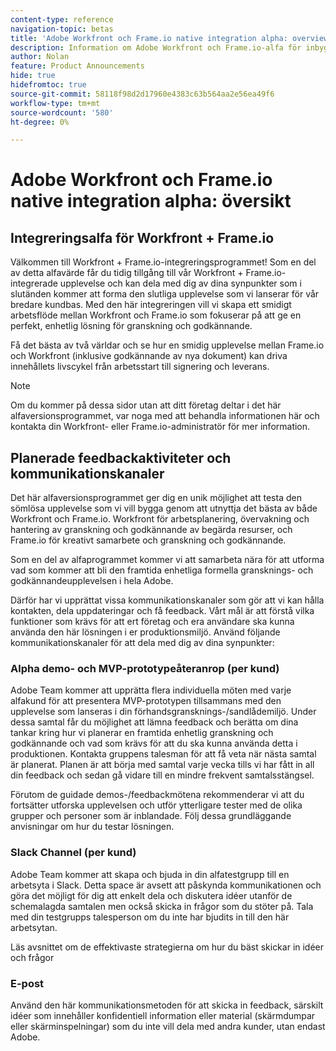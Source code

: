 ```yaml
---
content-type: reference
navigation-topic: betas
title: 'Adobe Workfront och Frame.io native integration alpha: overview'
description: Information om Adobe Workfront och Frame.io-alfa för inbyggd integrering
author: Nolan
feature: Product Announcements
hide: true
hidefromtoc: true
source-git-commit: 58118f98d2d17960e4383c63b564aa2e56ea49f6
workflow-type: tm+mt
source-wordcount: '580'
ht-degree: 0%

---
```



# Adobe Workfront och Frame.io native integration alpha: översikt

## Integreringsalfa för Workfront + Frame.io

Välkommen till Workfront + Frame.io-integreringsprogrammet! Som en del av detta alfavärde får du tidig tillgång till vår Workfront + Frame.io-integrerade upplevelse och kan dela med dig av dina synpunkter som i slutänden kommer att forma den slutliga upplevelse som vi lanserar för vår bredare kundbas. Med den här integreringen vill vi skapa ett smidigt arbetsflöde mellan Workfront och Frame.io som fokuserar på att ge en perfekt, enhetlig lösning för granskning och godkännande.

Få det bästa av två världar och se hur en smidig upplevelse mellan Frame.io och Workfront (inklusive godkännande av nya dokument) kan driva innehållets livscykel från arbetsstart till signering och leverans.

<!--
Learn more about 

This program and feedback participation activities: <link> 

The new experience and features and how you can test them: <link> 
-->

>[!NOTE]
>
>Om du kommer på dessa sidor utan att ditt företag deltar i det här alfaversionsprogrammet, var noga med att behandla informationen här och kontakta din Workfront- eller Frame.io-administratör för mer information.

## Planerade feedbackaktiviteter och kommunikationskanaler

Det här alfaversionsprogrammet ger dig en unik möjlighet att testa den sömlösa upplevelse som vi vill bygga genom att utnyttja det bästa av både Workfront och Frame.io. Workfront för arbetsplanering, övervakning och hantering av granskning och godkännande av begärda resurser, och Frame.io för kreativt samarbete och granskning och godkännande.

Som en del av alfaprogrammet kommer vi att samarbeta nära för att utforma vad som kommer att bli den framtida enhetliga formella gransknings- och godkännandeupplevelsen i hela Adobe.

Därför har vi upprättat vissa kommunikationskanaler som gör att vi kan hålla kontakten, dela uppdateringar och få feedback. Vårt mål är att förstå vilka funktioner som krävs för att ert företag och era användare ska kunna använda den här lösningen i er produktionsmiljö. Använd följande kommunikationskanaler för att dela med dig av dina synpunkter:

### Alpha demo- och MVP-prototypeåteranrop (per kund)

Adobe Team kommer att upprätta flera individuella möten med varje alfakund för att presentera MVP-prototypen tillsammans med den upplevelse som lanseras i din förhandsgransknings-/sandlådemiljö. Under dessa samtal får du möjlighet att lämna feedback och berätta om dina tankar kring hur vi planerar en framtida enhetlig granskning och godkännande och vad som krävs för att du ska kunna använda detta i produktionen. Kontakta gruppens talesman för att få veta när nästa samtal är planerat. Planen är att börja med samtal varje vecka tills vi har fått in all din feedback och sedan gå vidare till en mindre frekvent samtalsstängsel.

Förutom de guidade demos-/feedbackmötena rekommenderar vi att du fortsätter utforska upplevelsen och utför ytterligare tester med de olika grupper och personer som är inblandade. Följ dessa grundläggande anvisningar om hur du testar lösningen.

### Slack Channel (per kund)

Adobe Team kommer att skapa och bjuda in din alfatestgrupp till en arbetsyta i Slack. Detta space är avsett att påskynda kommunikationen och göra det möjligt för dig att enkelt dela och diskutera idéer utanför de schemalagda samtalen men också skicka in frågor som du stöter på. Tala med din testgrupps talesperson om du inte har bjudits in till den här arbetsytan.

Läs avsnittet om de effektivaste strategierna om hur du bäst skickar in idéer och frågor

### E-post

Använd den här kommunikationsmetoden för att skicka in feedback, särskilt idéer som innehåller konfidentiell information eller material (skärmdumpar eller skärminspelningar) som du inte vill dela med andra kunder, utan endast Adobe.


<!--
## Send feedback 

We value your input and believe that your perspective is crucial in helping us create the best experience possible. Because we're specifically looking at understanding what capabilities would be required to have you adopt the solution in Production, please   

Mention it during our regular demo/feedback calls 

Share it on our alpha program slack channel  

Or send it via e-mail to ossmann@adobe.com 

### How to best submit ideas 

Please try to give as much context as possible by describing 

The goal you want to achieve (aka "Job-to-be-done") 

the problem that keeps you from achieving this goal 

how a potential solution could look like 

Don't forget to include screenshots or screen recordings as well as examples to best describe your idea.  

## How to best submit issues / bugs 

In case you discover any issues or bugs please share them via our Slack channel so it's easier for the team to ask questions and have them resolved as soon as possible. 

Please try to give as much context as possible by answering the following questions: 

What did you expect to happen? 

What really happened? 

Steps to reproduce the issue?  

Please attach a screenshot if possible -->